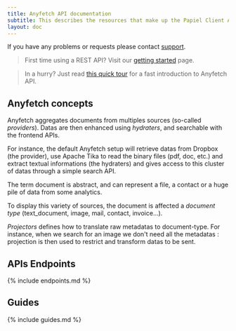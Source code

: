```yaml
---
title: Anyfetch API documentation
subtitle: This describes the resources that make up the Papiel Client API.
layout: doc
---
```


If you have any problems or requests please contact [support](mailto:support@papiel.fr).

> First time using a REST API? Visit our [getting started](/anyfetch-doc/getting-started.html) page.

> In a hurry? Just read [this quick tour](/anyfetch-doc/quick-tour.html) for a fast introduction to Anyfetch API.

Anyfetch concepts
----------------
Anyfetch aggregates documents from multiples sources (so-called *providers*). Datas are then enhanced using *hydraters*, and searchable with the frontend APIs.

For instance, the default Anyfetch setup will retrieve datas from Dropbox (the provider), use Apache Tika to read the binary files (pdf, doc, etc.) and extract textual informations (the hydraters) and gives access to this cluster of datas through a simple search API.

The term document is abstract, and can represent a file, a contact or a huge pile of data from some analytics.

To display this variety of sources, the document is affected a *document type* (text_document, image, mail, contact, invoice...).

*Projectors* defines how to translate raw metadatas to document-type. For instance, when we search for an image we don't need all the metadatas : projection is then used to restrict and transform datas to be sent.

APIs Endpoints
--------------
{% include endpoints.md %}

Guides
-----
{% include guides.md %}

